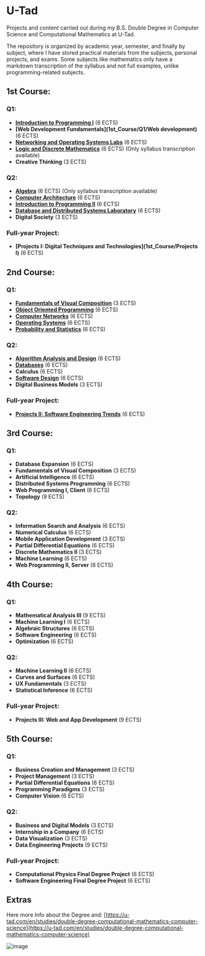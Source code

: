 # U-Tad 

Projects and content carried out during my B.S. Double Degree in Computer Science and Computational Mathematics at U-Tad.

The repository is organized by academic year, semester, and finally by subject, where I have stored practical materials from the subjects, personal projects, and exams. Some subjects like mathematics only have a markdown transcription of the syllabus and not full examples, unlike programming-related subjects.

## 1st Course:

### Q1:
- **[Introduction to Programming I](1st_Course/Q1/Programming_1)** (6 ECTS)
- **[Web Development Fundamentals](1st_Course/Q1/Web development)** (6 ECTS)
- **[Networking and Operating Systems Labs](1st_Course/Q1/Networks_SO)** (6 ECTS)
- **[Logic and Discrete Mathematics](1st_Course/Q2/Algebra)** (6 ECTS) (Only syllabus transcription available)
- **Creative Thinking** (3 ECTS)

### Q2:
- **[Algebra](1st_Course/Q2/Algebra)** (6 ECTS) (Only syllabus transcription available)
- **[Computer Architecture](1st_Course/Q2/Computer_Arch)** (6 ECTS)
- **[Introduction to Programming II](1st_Course/Q2/Programming_2)** (6 ECTS)
- **[Database and Distributed Systems Laboratory](1st_Course/Q2/Databases)** (6 ECTS)
- **Digital Society** (3 ECTS)
  
### Full-year Project: 
- **[Projects I: Digital Techniques and Technologies](1st_Course/Projects l)** (6 ECTS)

## 2nd Course:

### Q1:
- **[Fundamentals of Visual Composition](2nd_Course/Q1/Fundamentals_of_VC)** (3 ECTS)
- **[Object Oriented Programming](2nd_Course/Q1/POO)** (6 ECTS)
- **[Computer Networks](2nd_Course/Q1/Computer_networks)** (6 ECTS)
- **[Operating Systems](2nd_Course/Q1/Operating_systems)** (6 ECTS)
- **[Probability and Statistics](2nd_Course/Q1/Statistics)** (6 ECTS)

### Q2:
- **[Algorithm Analysis and Design](2nd_Course/Q2/Algorithms)** (6 ECTS)
- **[Databases](2nd_Course/Q2/DataBases)** (6 ECTS)
- **Calculus** (6 ECTS)
- **[Software Design](2nd_Course/Q2/Software_Design)** (6 ECTS)
- **Digital Business Models** (3 ECTS)
  
### Full-year Project: 
- **[Projects II: Software Engineering Trends](2nd_Course/Projects_ll)** (6 ECTS)

## 3rd Course:

### Q1:
- **Database Expansion** (6 ECTS)
- **Fundamentals of Visual Composition** (3 ECTS)
- **Artificial Intelligence** (6 ECTS)
- **Distributed Systems Programming** (6 ECTS)
- **Web Programming I, Client** (6 ECTS)
- **Topology** (9 ECTS)

### Q2:
- **Information Search and Analysis** (6 ECTS)
- **Numerical Calculus** (6 ECTS)
- **Mobile Application Development** (3 ECTS)
- **Partial Differential Equations** (6 ECTS)
- **Discrete Mathematics II** (3 ECTS)
- **Machine Learning** (6 ECTS)
- **Web Programming II, Server** (6 ECTS)

## 4th Course:

### Q1:
- **Mathematical Analysis III** (9 ECTS)
- **Machine Learning I** (6 ECTS)
- **Algebraic Structures** (6 ECTS)
- **Software Engineering** (6 ECTS)
- **Optimization** (6 ECTS)

### Q2:
- **Machine Learning II** (6 ECTS)
- **Curves and Surfaces** (6 ECTS)
- **UX Fundamentals** (3 ECTS)
- **Statistical Inference** (6 ECTS)
  
### Full-year Project: 
- **Projects III: Web and App Development** (9 ECTS)

## 5th Course:

### Q1:
- **Business Creation and Management** (3 ECTS)
- **Project Management** (3 ECTS)
- **Partial Differential Equations** (6 ECTS)
- **Programming Paradigms** (3 ECTS)
- **Computer Vision** (6 ECTS)

### Q2:
- **Business and Digital Models** (3 ECTS)
- **Internship in a Company** (6 ECTS)
- **Data Visualization** (3 ECTS)
- **Data Engineering Projects** (9 ECTS)
  
### Full-year Project: 
- **Computational Physics Final Degree Project** (6 ECTS)
- **Software Engineering Final Degree Project** (6 ECTS)

## Extras
Here more Info about the Degree and:
[https://u-tad.com/en/studies/double-degree-computational-mathematics-computer-science](https://u-tad.com/en/studies/double-degree-computational-mathematics-computer-science)

![image](https://github.com/ismaelucky342/U-Tad/assets/153450550/62bc16fd-1d63-401e-962d-b090cad59bdc)
